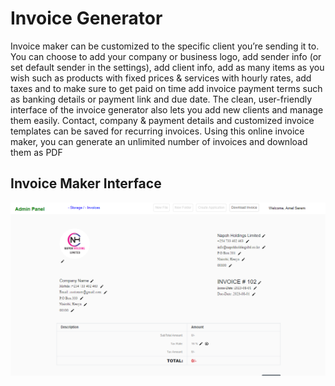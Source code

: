 # Invoice Generator
Invoice maker can be customized to the specific client you’re sending it to.
You can choose to add your company or business logo, add sender info (or set default sender in the settings), add client info, 
add as many items as you wish such as products with fixed prices & services with hourly rates, add taxes and to make sure to get paid on
time add invoice payment terms such as banking details or payment link and due date. 
The clean, user-friendly interface of the invoice generator also lets you add new clients and manage them easily. 
Contact, company & payment details and customized invoice templates can be saved for recurring invoices.
Using this online invoice maker, you can generate an unlimited number of invoices and download them as PDF

## Invoice Maker Interface
![png](Invoice_maker.png)
